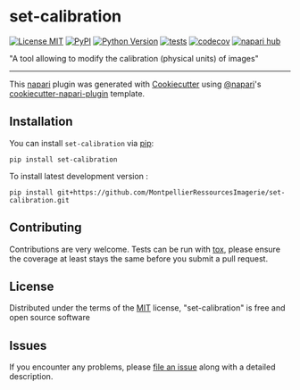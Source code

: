 # set-calibration

[![License MIT](https://img.shields.io/pypi/l/set-calibration.svg?color=green)](https://github.com/MontpellierRessourcesImagerie/set-calibration/raw/main/LICENSE)
[![PyPI](https://img.shields.io/pypi/v/set-calibration.svg?color=green)](https://pypi.org/project/set-calibration)
[![Python Version](https://img.shields.io/pypi/pyversions/set-calibration.svg?color=green)](https://python.org)
[![tests](https://github.com/MontpellierRessourcesImagerie/set-calibration/workflows/tests/badge.svg)](https://github.com/MontpellierRessourcesImagerie/set-calibration/actions)
[![codecov](https://codecov.io/gh/MontpellierRessourcesImagerie/set-calibration/branch/main/graph/badge.svg)](https://codecov.io/gh/MontpellierRessourcesImagerie/set-calibration)
[![napari hub](https://img.shields.io/endpoint?url=https://api.napari-hub.org/shields/set-calibration)](https://napari-hub.org/plugins/set-calibration)

"A tool allowing to modify the calibration (physical units) of images"

----------------------------------

This [napari] plugin was generated with [Cookiecutter] using [@napari]'s [cookiecutter-napari-plugin] template.

<!--
Don't miss the full getting started guide to set up your new package:
https://github.com/napari/cookiecutter-napari-plugin#getting-started

and review the napari docs for plugin developers:
https://napari.org/stable/plugins/index.html
-->

## Installation

You can install `set-calibration` via [pip]:

    pip install set-calibration



To install latest development version :

    pip install git+https://github.com/MontpellierRessourcesImagerie/set-calibration.git


## Contributing

Contributions are very welcome. Tests can be run with [tox], please ensure
the coverage at least stays the same before you submit a pull request.

## License

Distributed under the terms of the [MIT] license,
"set-calibration" is free and open source software

## Issues

If you encounter any problems, please [file an issue] along with a detailed description.

[napari]: https://github.com/napari/napari
[Cookiecutter]: https://github.com/audreyr/cookiecutter
[@napari]: https://github.com/napari
[MIT]: http://opensource.org/licenses/MIT
[BSD-3]: http://opensource.org/licenses/BSD-3-Clause
[GNU GPL v3.0]: http://www.gnu.org/licenses/gpl-3.0.txt
[GNU LGPL v3.0]: http://www.gnu.org/licenses/lgpl-3.0.txt
[Apache Software License 2.0]: http://www.apache.org/licenses/LICENSE-2.0
[Mozilla Public License 2.0]: https://www.mozilla.org/media/MPL/2.0/index.txt
[cookiecutter-napari-plugin]: https://github.com/napari/cookiecutter-napari-plugin

[file an issue]: https://github.com/MontpellierRessourcesImagerie/set-calibration/issues

[napari]: https://github.com/napari/napari
[tox]: https://tox.readthedocs.io/en/latest/
[pip]: https://pypi.org/project/pip/
[PyPI]: https://pypi.org/
